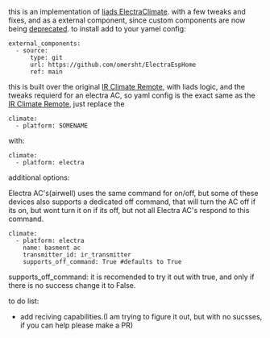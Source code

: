 this is an implementation of [liads ElectraClimate](https://gist.github.com/liads/c702fd4b8529991af9cd52d03b694814). with a few tweaks and fixes, and as a external component,
since custom components are now being [deprecated](https://esphome.io/guides/contributing#a-note-about-custom-components).
to install add to your yamel config:
```
external_components:
  - source:
      type: git
      url: https://github.com/omersht/ElectraEspHome
      ref: main
```
this is built over the original [IR Climate Remote](https://esphome.io/components/climate/climate_ir.html), with liads logic, and the tweaks requierd for an electra AC,
so yaml config is the exact same as the [IR Climate Remote](https://esphome.io/components/climate/climate_ir.html), just replace the

```
climate:
  - platform: SOMENAME
```
with:
```
climate:
  - platform: electra
```
additional options:

Electra AC's(airwell) uses the same command for on/off, but some of these devices also supports a dedicated off command, that will turn the AC off if its on, but wont turn it on if its off, but not all Electra AC's respond to this command.
```
climate:
  - platform: electra
    name: basment ac
    transmitter_id: ir_transmitter
    supports_off_command: True #defaults to True
```
supports_off_command: it is recomended to try it out with true, and only if there is no success change it to False.

to do list:
* add reciving capabilities.(I am trying to figure it out, but with no sucsses, if you can help please make a PR)
